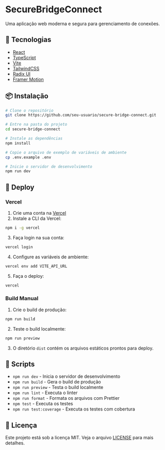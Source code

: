 # SecureBridgeConnect

Uma aplicação web moderna e segura para gerenciamento de conexões.

## 🚀 Tecnologias

- [React](https://reactjs.org/)
- [TypeScript](https://www.typescriptlang.org/)
- [Vite](https://vitejs.dev/)
- [TailwindCSS](https://tailwindcss.com/)
- [Radix UI](https://www.radix-ui.com/)
- [Framer Motion](https://www.framer.com/motion/)

## 📦 Instalação

```bash
# Clone o repositório
git clone https://github.com/seu-usuario/secure-bridge-connect.git

# Entre na pasta do projeto
cd secure-bridge-connect

# Instale as dependências
npm install

# Copie o arquivo de exemplo de variáveis de ambiente
cp .env.example .env

# Inicie o servidor de desenvolvimento
npm run dev
```

## 🚀 Deploy

### Vercel

1. Crie uma conta na [Vercel](https://vercel.com)
2. Instale a CLI da Vercel:
```bash
npm i -g vercel
```

3. Faça login na sua conta:
```bash
vercel login
```

4. Configure as variáveis de ambiente:
```bash
vercel env add VITE_API_URL
```

5. Faça o deploy:
```bash
vercel
```

### Build Manual

1. Crie o build de produção:
```bash
npm run build
```

2. Teste o build localmente:
```bash
npm run preview
```

3. O diretório `dist` contém os arquivos estáticos prontos para deploy.

## 📝 Scripts

- `npm run dev` - Inicia o servidor de desenvolvimento
- `npm run build` - Gera o build de produção
- `npm run preview` - Testa o build localmente
- `npm run lint` - Executa o linter
- `npm run format` - Formata os arquivos com Prettier
- `npm test` - Executa os testes
- `npm run test:coverage` - Executa os testes com cobertura

## 📄 Licença

Este projeto está sob a licença MIT. Veja o arquivo [LICENSE](LICENSE) para mais detalhes.
